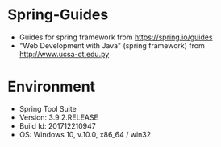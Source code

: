 # Spring-Guides

+ Guides for spring framework from https://spring.io/guides
+ "Web Development with Java" (spring framework) from http://www.ucsa-ct.edu.py

# Environment

- Spring Tool Suite 
- Version: 3.9.2.RELEASE
- Build Id: 201712210947
- OS: Windows 10, v.10.0, x86_64 / win32

